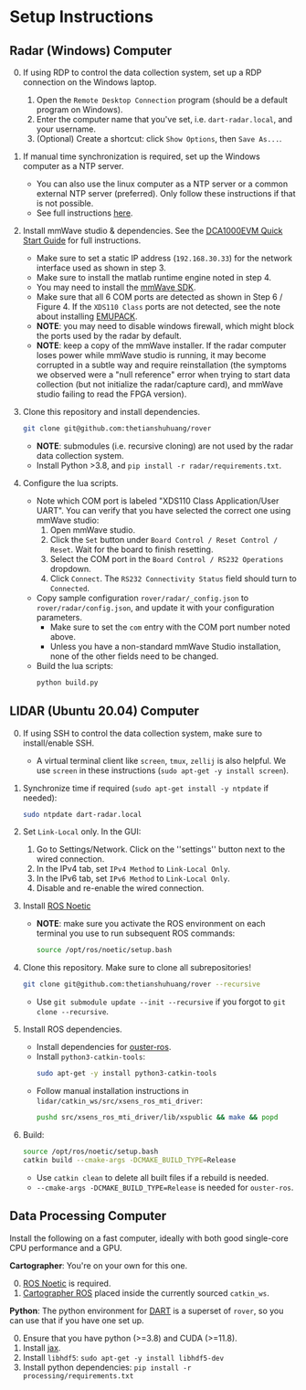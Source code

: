 
# Setup Instructions

## Radar (Windows) Computer

0. If using RDP to control the data collection system, set up a RDP connection on the Windows laptop.
    1. Open the `Remote Desktop Connection` program (should be a default program on Windows).
    2. Enter the computer name that you've set, i.e. `dart-radar.local`, and your username.
    3. (Optional) Create a shortcut: click `Show Options`, then `Save As...`.

1. If manual time synchronization is required, set up the Windows computer as a NTP server.
    - You can also use the linux computer as a NTP server or a common external NTP server (preferred). Only follow these instructions if that is not possible.
    - See full instructions [here](https://techlibrary.hpe.com/docs/otlink-wo/How-to-Configure-a-Local-NTP-Server.html).

2. Install mmWave studio & dependencies. See the [DCA1000EVM Quick Start Guide](https://www.ti.com/tool/DCA1000EVM) for full instructions.
    - Make sure to set a static IP address (`192.168.30.33`) for the network interface used as shown in step 3.
    - Make sure to install the matlab runtime engine noted in step 4.
    - You may need to install the [mmWave SDK](https://www.ti.com/tool/MMWAVE-SDK).
    - Make sure that all 6 COM ports are detected as shown in Step 6 / Figure 4. If the `XDS110 Class` ports are not detected, see the note about installing [EMUPACK](http://processors.wiki.ti.com/index.php/XDS_Emulation_Software_Package).
    - **NOTE**: you may need to disable windows firewall, which might block the ports used by the radar by default.
    - **NOTE**: keep a copy of the mmWave installer. If the radar computer loses power while mmWave studio is running, it may become corrupted in a subtle way and require reinstallation (the symptoms we observed were a "null reference" error when trying to start data collection (but not initialize the radar/capture card), and mmWave studio failing to read the FPGA version).

3. Clone this repository and install dependencies.
    ```sh
    git clone git@github.com:thetianshuhuang/rover
    ```
    - **NOTE**: submodules (i.e. recursive cloning) are not used by the radar data collection system.
    - Install Python >3.8, and `pip install -r radar/requirements.txt`.

4. Configure the lua scripts.
    - Note which COM port is labeled "XDS110 Class Application/User UART". You can verify that you have selected the correct one using mmWave studio:
        1. Open mmWave studio.
        2. Click the `Set` button under `Board Control / Reset Control / Reset`. Wait for the board to finish resetting.
        3. Select the COM port in the `Board Control / RS232 Operations` dropdown.
        4. Click `Connect`. The `RS232 Connectivity Status` field should turn to `Connected`.
    - Copy sample configuration `rover/radar/_config.json` to `rover/radar/config.json`, and update it with your configuration parameters.
        - Make sure to set the `com` entry with the COM port number noted above.
        - Unless you have a non-standard mmWave Studio installation, none of the other fields need to be changed.
    - Build the lua scripts:
        ```sh
        python build.py
        ```

## LIDAR (Ubuntu 20.04) Computer

0. If using SSH to control the data collection system, make sure to install/enable SSH.
    - A virtual terminal client like `screen`, `tmux`, `zellij` is also helpful. We use `screen` in these instructions (`sudo apt-get -y install screen`).

1. Synchronize time if required (`sudo apt-get install -y ntpdate` if needed):
    ```sh
    sudo ntpdate dart-radar.local
    ```

2. Set `Link-Local` only. In the GUI:
    1. Go to Settings/Network. Click on the ''settings'' button next to the wired connection.
    2. In the IPv4 tab, set `IPv4 Method` to `Link-Local Only`.
    3. In the IPv6 tab, set `IPv6 Method` to `Link-Local Only`.
    4. Disable and re-enable the wired connection.

3. Install [ROS Noetic](http://wiki.ros.org/noetic/Installation/Ubuntu)
    - **NOTE**: make sure you activate the ROS environment on each terminal you use to run subsequent ROS commands:
        ```sh
        source /opt/ros/noetic/setup.bash
        ```

4. Clone this repository. Make sure to clone all subrepositories!
    ```sh
    git clone git@github.com:thetianshuhuang/rover --recursive
    ```
    -  Use `git submodule update --init --recursive` if you forgot to `git clone --recursive`.

5. Install ROS dependencies.
    - Install dependencies for [ouster-ros](https://github.com/ouster-lidar/ouster-ros).
    - Install `python3-catkin-tools`:
        ```sh
        sudo apt-get -y install python3-catkin-tools
        ```
    - Follow manual installation instructions in `lidar/catkin_ws/src/xsens_ros_mti_driver`:
        ```sh
        pushd src/xsens_ros_mti_driver/lib/xspublic && make && popd
        ```
6. Build:
    ```sh
    source /opt/ros/noetic/setup.bash
    catkin build --cmake-args -DCMAKE_BUILD_TYPE=Release
    ```
    - Use `catkin clean` to delete all built files if a rebuild is needed.
    - `--cmake-args -DCMAKE_BUILD_TYPE=Release` is needed for `ouster-ros`.

## Data Processing Computer

Install the following on a fast computer, ideally with both good single-core CPU performance and a GPU.

**Cartographer**: You're on your own for this one.

0. [ROS Noetic](http://wiki.ros.org/noetic) is required.
1. [Cartographer ROS](https://github.com/cartographer-project/cartographer_ros) placed inside the currently sourced `catkin_ws`.

**Python**: The python environment for [DART](https://github.com/thetianshuhuang/dart) is a superset of `rover`, so you can use that if you have one set up.

0. Ensure that you have python (>=3.8) and CUDA (>=11.8).
1. Install [jax](https://github.com/google/jax).
2. Install `libhdf5`: ```sudo apt-get -y install libhdf5-dev```
3. Install python dependencies: ```pip install -r processing/requirements.txt```
